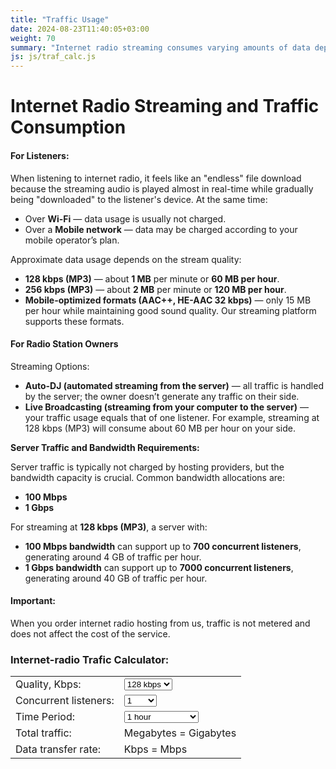 ```yaml
---
title: "Traffic Usage"
date: 2024-08-23T11:40:05+03:00
weight: 70
summary: "Internet radio streaming consumes varying amounts of data depending on stream quality, with listeners using about 60 MB per hour. Use our interactive traffic calculator to get the actual numbers."
js: js/traf_calc.js
---
```


# Internet Radio Streaming and Traffic Consumption

#### For Listeners:
When listening to internet radio, it feels like an "endless" file download because the streaming audio is played almost in real-time while gradually being "downloaded" to the listener's device. At the same time:
- Over **Wi-Fi** — data usage is usually not charged.
- Over a **Mobile network** — data may be charged according to your mobile operator’s plan.

Approximate data usage depends on the stream quality:

- **128 kbps (MP3)** — about **1 MB** per minute or **60 MB per hour**.
- **256 kbps (MP3)** — about **2 MB** per minute or **120 MB per hour**.
- **Mobile-optimized formats (AAC++, HE-AAC 32 kbps)** — only 15 MB per hour while maintaining good sound quality. Our streaming platform supports these formats.

#### For Radio Station Owners

Streaming Options:

- **Auto-DJ (automated streaming from the server)** — all traffic is handled by the server; the owner doesn’t generate any traffic on their side.
- **Live Broadcasting (streaming from your computer to the server)** — your traffic usage equals that of one listener. For example, streaming at 128 kbps (MP3) will consume about 60 MB per hour on your side.

**Server Traffic and Bandwidth Requirements:**

Server traffic is typically not charged by hosting providers, but the bandwidth capacity is crucial. Common bandwidth allocations are:

- **100 Mbps**
- **1 Gbps**

For streaming at **128 kbps (MP3)**, a server with:

- **100 Mbps bandwidth** can support up to **700 concurrent listeners**, generating around 4 GB of traffic per hour.
- **1 Gbps bandwidth** can support up to **7000 concurrent listeners**, generating around 40 GB of traffic per hour.

#### Important:
When you order internet radio hosting from us, traffic is not metered and does not affect the cost of the service.

### Internet-radio Trafic Calculator:

<table class="common-table">
    <tr>
    <td>Quality, Kbps:</td>
    <td>
        <div class="select">
            <select id="quality"  class="form-control input-small">
                <option value="24">24 kbps</option>
                <option value="32">32 kbps</option>
                <option value="64">64 kbps</option>
                <option value="96">96 kbps</option>
                <option value="128" selected>128 kbps</option>
                <option value="192">192 kbps</option>
                <option value="256">256 kbps</option>
                <option value="320">320 kbps</option>
            </select>
        </div>
    </td>
    </tr>
    <tr>
        <td>Сoncurrent listeners:</td>
        <td>
            <div class="select">
                <select id="listeners">
                    <option value="1" selected="">1</option>
                    <option value="5">5</option>
                    <option value="10">10</option>
                    <option value="15">15</option>
                    <option value="20">20</option>
                    <option value="25">25</option>
                    <option value="30">30</option>
                    <option value="35">35</option>
                    <option value="40">40</option>
                    <option value="50">50</option>
                    <option value="60">60</option>
                    <option value="70">70</option>
                    <option value="80">80</option>
                    <option value="90">90</option>
                    <option value="100">100</option>
                    <option value="150">150</option>
                    <option value="200">200</option>
                    <option value="250">250</option>
                    <option value="300">300</option>
                    <option value="350">350</option>
                    <option value="400">400</option>
                    <option value="450">450</option>
                    <option value="500">500</option>
                    <option value="600">600</option>
                    <option value="700">700</option>
                    <option value="800">800</option>
                    <option value="900">900</option>
                    <option value="1000">1000</option>
                </select>
            </div>
        </td>
    </tr>
    <tr>
        <td>Time Period:</td>
        <td>
            <div class="select">
            <select id="period">
                <option value="0.5">30 minutes</option>
                <option value="1" selected="selected">1 hour</option>
                <option value="2">2 hours</option>
                <option value="4">4 hours</option>
                <option value="8">8 hours</option>
                <option value="24">1 day</option>
                <option value="168">Week (7 days)</option>
                <option value="720">Month (30 days)</option>
            </select>    
            </div>
        </td>
    </tr>
    <tr>
        <td>Total traffic:</td>
        <td>
            <span id="sum_m"></span> Megabytes = <span id="sum_g"></span> Gigabytes
        </td>
    </tr>
    <tr>
        <td>Data transfer rate:</td>
        <td>
            <span id="netspeed_k"></span> Kbps = <span id="netspeed_m"></span> Mbps
        </td>
    </tr>
</table>




